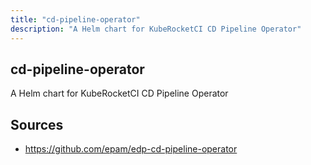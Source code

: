 ```yaml
---
title: "cd-pipeline-operator"
description: "A Helm chart for KubeRocketCI CD Pipeline Operator"
---
```


## cd-pipeline-operator

A Helm chart for KubeRocketCI CD Pipeline Operator

## Sources

- https://github.com/epam/edp-cd-pipeline-operator
